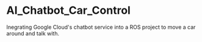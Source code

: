 # AI_Chatbot_Car_Control
Inegrating Google Cloud's chatbot service into a ROS project to move a car around and talk with.
